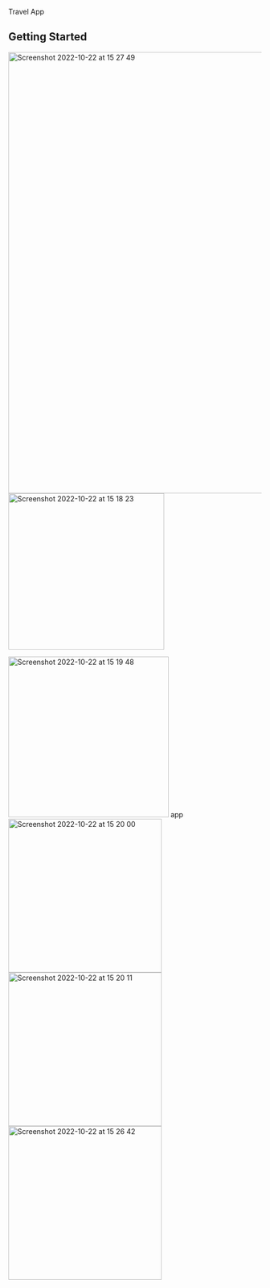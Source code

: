 
Travel App

## Getting Started
<img width="876" alt="Screenshot 2022-10-22 at 15 27 49" src="https://user-images.githubusercontent.com/105419465/197334338-56e2b52d-d9b2-4cad-89df-e6eca6a36523.png"><img width="310" alt="Screenshot 2022-10-22 at 15 18 23" src="https://user-images.githubusercontent.com/105419465/197334320-9a68ed80-0a05-4493-85d3-ec8d8b5d66a3.png">


<img width="319" alt="Screenshot 2022-10-22 at 15 19 48" src="https://user-images.githubusercontent.com/105419465/197334327-184aa7c2-a69c-4e8c-b7ba-e0652a9248c3.png">
 app
<img width="305" alt="Screenshot 2022-10-22 at 15 20 00" src="https://user-images.githubusercontent.com/105419465/197334328-d8c1ec6f-4646-4715-a5b6-5d5b2a322f69.png">
 
<img width="305" alt="Screenshot 2022-10-22 at 15 20 11" src="https://user-images.githubusercontent.com/105419465/197334335-4634899e-bf9b-415e-accf-bb91f3c90a34.png">
<img width="305" alt="Screenshot 2022-10-22 at 15 26 42" src="https://user-images.githubusercontent.com/105419465/197334336-ef913143-0e26-403c-b37a-8a5ee8dc2725.png">

